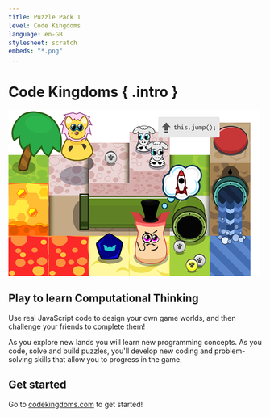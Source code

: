 ```yaml
---
title: Puzzle Pack 1
level: Code Kingdoms
language: en-GB
stylesheet: scratch
embeds: "*.png"
...
```


# Code Kingdoms { .intro }

![Code Kingdoms](ck.png)

## Play to learn Computational Thinking

Use real JavaScript code to design your own game worlds, and then challenge your friends to complete them!

As you explore new lands you will learn new programming concepts. As you code, solve and build puzzles, you'll develop new coding and problem-solving skills that allow you to progress in the game.

## Get started

Go to [codekingdoms.com](http://codekingdoms.com/) to get started!